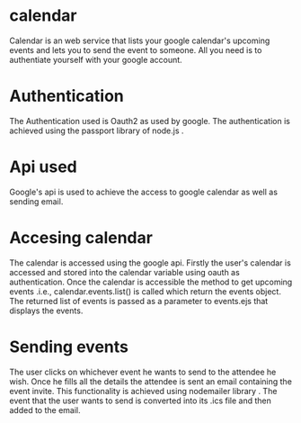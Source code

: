 # calendar

Calendar is an web service that lists your google calendar's upcoming events and lets you to send the event to someone. All you need is to authentiate yourself with your google account.

# Authentication

The Authentication used is Oauth2 as used by google. The authentication is achieved using the passport library of node.js .

# Api used
Google's api is used to achieve the access to google calendar as well as sending email.

# Accesing calendar
The calendar is accessed using the google api. Firstly the user's calendar is accessed and stored into the calendar variable using 
oauth as authentication.
Once the calendar is accessible the method to get upcoming events .i.e., calendar.events.list() is called which return the events
object.
The returned list of events is passed as a parameter to events.ejs that displays the events.

# Sending events
The user clicks on whichever event he wants to send to the attendee he wish. Once he fills all the details the attendee is sent an email 
containing the event invite.
This functionality is achieved using nodemailer library . The event that the user wants to send is converted into its .ics file and then 
added to the email.



